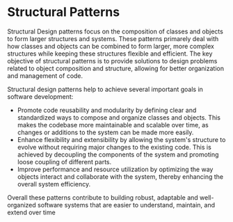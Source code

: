 # Structural Patterns
Structural Design patterns focus on the composition of classes and objects to form larger structures and systems. These patterns primarely deal with how classes and objects can be combined to form larger, more complex structures while keeping these structures flexible and efficient. The key objective of structural patterns is to provide solutions to design problems related to object composition and structure, allowing for better organization and management of code.

Structural design patterns help to achieve several important goals in software development:
- Promote code reusability and modularity by defining clear and standardized ways to compose and organize classes and objects. This makes the codebase more maintainable and scalable over time, as changes or additions to the system can be made more easily.
- Enhance flexibility and extensibility by allowing the system's structure to evolve without requiring major changes to the existing code. This is achieved by decoupling the components of the system and promoting loose coupling of different parts.
- Improve performance and resource utilization by optimizing the way objects interact and collaborate with the system, thereby enhancing the overall system efficiency.

Overall these patterns contribute to building robust, adaptable and well-organized software systems that are easier to understand, maintain, and extend over time